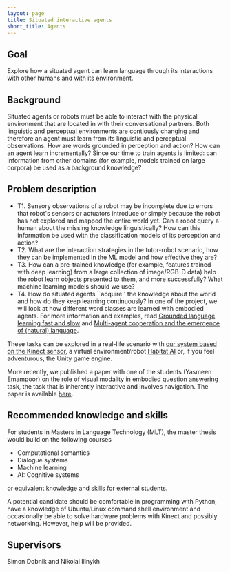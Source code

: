 ```yaml
---
layout: page
title: Situated interactive agents
short_title: Agents
---
```


## Goal

Explore how a situated agent can learn language through its interactions with other humans and with its environment.

## Background

Situated agents or robots must be able to interact with the physical environment that are located in with their conversational partners. Both linguistic and perceptual environments are contiously changing and therefore an agent must learn from its linguistic and perceptual observations. How are words grounded in perception and action? How can an agent learn incrementally? Since our time to train agents is limited: can information from other domains (for example, models trained on large corpora) be used as a background knowledge?

## Problem description

  - T1. Sensory observations of a robot may be incomplete due to errors that robot's sensors or actuators introduce or simply because the robot has not explored and mapped the entire world yet. Can a robot query a human about the missing knowledge linguistically? How can this information be used with the classification models of its perception and action?
  - T2. What are the interaction strategies in the tutor-robot scenario, how they can be implemented in the ML model and how effective they are?
  - T3. How can a pre-trained knowledge (for example, features trained with deep learning) from a large collection of image/RGB-D data) help the robot learn objects presented to them, and more successfully? What machine learning models should we use?
  - T4. How do situated agents ``acquire'' the knowledge about the world and how do they keep learning continuously? In one of the project, we will look at how different word classes are learned with embodied agents. For more information and examples, read [Grounded language learning fast and slow](https://arxiv.org/pdf/2009.01719.pdf) and [Multi-agent cooperation and the emergence of (natural) language](https://arxiv.org/pdf/1612.07182.pdf).

These tasks can be explored in a real-life scenario with [our system based on the Kinect sensor](https://aclanthology.org/W17-0219/), a virtual environment/robot [Habitat AI](https://aihabitat.org) or, if you feel adventurous, the Unity game engine.

More recently, we published a paper with one of the students (Yasmeen Emampoor) on the role of visual modality in embodied question answering task, the task that is inherently interactive and involves navigation. The paper is available [here](https://github.com/GU-CLASP/embodied-qa/blob/main/papers/inlg-2022/paper.pdf).


## Recommended knowledge and skills

For students in Masters in Language Technology (MLT), the master thesis would build on the following courses

  - Computational semantics
  - Dialogue systems
  - Machine learning
  - AI: Cognitive systems

or equivalent knowledge and skills for external students.

A potential candidate should be comfortable in programming with Python, have a knowledge of Ubuntu/Linux command shell environment and occasionally be able to solve hardware problems with Kinect and possibly networking. However, help will be provided.


## Supervisors

Simon Dobnik and Nikolai Ilinykh
